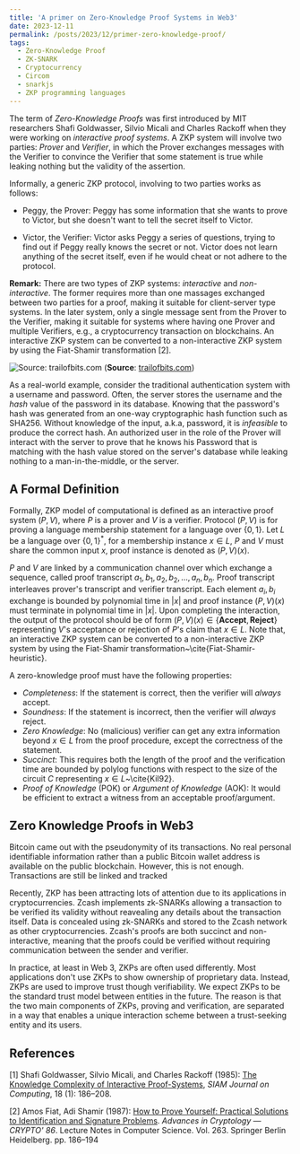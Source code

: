 ```yaml
---
title: 'A primer on Zero-Knowledge Proof Systems in Web3'
date: 2023-12-11
permalink: /posts/2023/12/primer-zero-knowledge-proof/
tags:
  - Zero-Knowledge Proof
  - ZK-SNARK
  - Cryptocurrency
  - Circom
  - snarkjs 
  - ZKP programming languages
---
```


The term of *Zero-Knowledge Proofs* was first introduced by MIT researchers Shafi Goldwasser, Silvio Micali and Charles Rackoff when they were working on *interactive proof systems*. A ZKP system will involve two parties: *Prover* and *Verifier*, in which the Prover exchanges messages with the Verifier to convince the Verifier that some statement is true while leaking nothing but the validity of the assertion.  

Informally, a generic ZKP protocol, involving to two parties works as follows: 

- Peggy, the Prover: Peggy has some information that she wants to prove to Victor, but she doesn't want to tell the secret itself to Victor. 

- Victor, the Verifier: Victor asks Peggy a series of questions, trying to find out if Peggy really knows the secret or not. Victor does not learn anything of the secret itself, even if he would cheat or not adhere to the protocol. 

**Remark:** There are two types of ZKP systems: *interactive* and *non-interactive*. The former requires more than one massages exchanged between two parties for a proof, making it suitable for client-server type systems. In the later system, only a single message sent from the Prover to the Verifier, making it suitable for systems where having one Prover and multiple Verifiers, e.g., a cryptocurrency transaction on blockchains. An interactive ZKP system can be converted to a non-interactive ZKP system by using the Fiat-Shamir transformation [2]. 

![Source: trailofbits.com](https://i0.wp.com/blog.trailofbits.com/wp-content/uploads/2020/12/Screen-Shot-2020-12-07-at-12.39.33-PM.png?ssl=1)
(**Source**: [trailofbits.com](https://blog.trailofbits.com/2020/12/14/reverie-an-optimized-zero-knowledge-proof-system/))

As a real-world example, consider the traditional authentication system with a username and password. Often, the server stores the username and the *hash* value of the password in its database. Knowing that the password's hash was generated from an one-way cryptographic hash function such as SHA256. Without knowledge of the input, a.k.a, password, it is *infeasible* to produce the correct hash. An authorized user in the role of the Prover will interact with the server to prove that he knows his Password that is matching with the hash value stored on the server's database while leaking nothing to a man-in-the-middle, or the server. 



## A Formal Definition
Formally, ZKP model of computational is defined as an interactive proof system $(P,V)$, where $P$ is a prover and $V$ is a verifier. Protocol $(P,V)$ is for proving a language membership statement for a language over $\{0, 1\}$. Let $L$ be a language over $\{0,1\}^*$, for a membership instance $x \in L$, $P$ and $V$ must share the common input $x$, proof instance is denoted as $(P,V)(x)$. 

$P$ and $V$ are linked by a communication channel over which exchange a sequence, called proof transcript $a_1, b_1, a_2, b_2, \ldots, a_n, b_n$. Proof transcript interleaves prover's transcript and verifier transcript. Each element $a_i, b_i$ exchange is bounded by polynomial time in $|x|$ and proof instance $(P,V)(x)$ must terminate in polynomial time in $|x|$. Upon completing the interaction, the output of the protocol should be of form $(P,V)(x) \in \{\mathbf{Accept}, \, \mathbf{Reject}\}$ representing $V$'s acceptance or rejection of $P$'s claim that $x \in L$. Note that, an interactive ZKP system can be converted to a non-interactive ZKP system by using the Fiat-Shamir transformation~\cite{Fiat-Shamir-heuristic}.


A zero-knowledge proof must have the following properties: 

- *Completeness*: If the statement is correct, then the verifier will *always* accept. 
- *Soundness*: If the statement is incorrect, then the verifier will *always* reject. 
- *Zero Knowledge*: No (malicious) verifier can get any extra information beyond $x \in L$ from the proof procedure, except the correctness of the statement. 
- *Succinct*: This requires both the length of the proof and the verification time are bounded by polylog functions with respect to the size of the circuit $C$ representing $x \in L$~\cite{Kil92}.
- *Proof of Knowledge* (POK) or *Argument of Knowledge* (AOK): It would be efficient to extract a witness from an acceptable proof/argument.

## Zero Knowledge Proofs in Web3

Bitcoin came out with the pseudonymity of its transactions. No real personal identifiable information rather than a public Bitcoin wallet address is available on the public blockchain. However, this is not enough. Transactions are still be linked and tracked 

Recently, ZKP has been attracting lots of attention due to its applications in cryptocurrencies. Zcash implements zk-SNARKs allowing a transaction to be verified its validity without reavealing any details about the transaction itself. Data is concealed using zk-SNARKs and stored to the Zcash network as other cryptocurrencies. Zcash's proofs are both succinct and non-interactive, meaning that the proofs could be verified without requiring communication between the sender and verifier. 



In practice, at least in Web 3, ZKPs are often used differently. Most applications don't use ZKPs to show ownership of proprietary data. Instead, ZKPs are used to improve trust though verifiability. We expect ZKPs to be the standard trust model between entities in the future. The reason is that the two main components of ZKPs, proving and verification, are separated in a way that enables a unique interaction scheme between a trust-seeking entity and its users.


## References
[1] Shafi Goldwasser, Silvio Micali, and Charles Rackoff (1985): [The Knowledge Complexity of Interactive Proof-Systems](http://people.csail.mit.edu/silvio/Selected%20Scientific%20Papers/Proof%20Systems/The_Knowledge_Complexity_Of_Interactive_Proof_Systems.pdf), *SIAM Journal on Computing*, 18 (1): 186–208. 

[2] Amos Fiat, Adi Shamir (1987): [How to Prove Yourself: Practical Solutions to Identification and Signature Problems](https://link.springer.com/chapter/10.1007/3-540-47721-7_12). *Advances in Cryptology — CRYPTO' 86*. Lecture Notes in Computer Science. Vol. 263. Springer Berlin Heidelberg. pp. 186–194